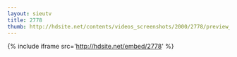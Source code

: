 ```yaml
---
layout: sieutv
title: 2778
thumb: http://hdsite.net/contents/videos_screenshots/2000/2778/preview_360p.mp4.jpg
---
```

{% include iframe src='http://hdsite.net/embed/2778' %}
 
